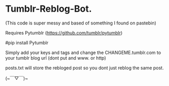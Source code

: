 # Tumblr-Reblog-Bot.
(This code is super messy and based of something I found on pastebin)

Requires Pytumblr (https://github.com/tumblr/pytumblr)

#pip install Pytumblr

Simply add your keys and tags and change the CHANGEME.tumblr.com to your tumblr blog url (dont put and www. or http)

posts.txt will store the rebloged post so you dont just reblog the same post.

(~￣▽￣)~
